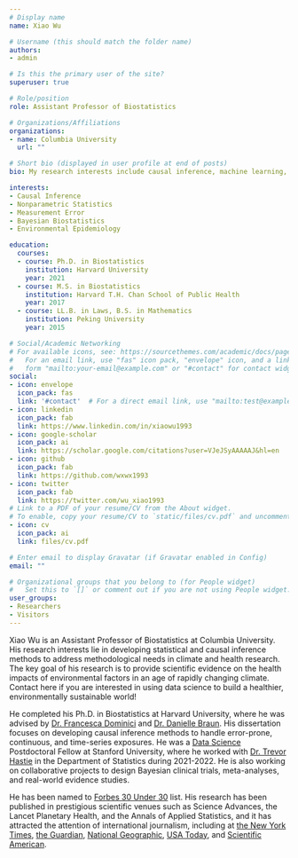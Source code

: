 ```yaml
---
# Display name
name: Xiao Wu

# Username (this should match the folder name)
authors:
- admin

# Is this the primary user of the site?
superuser: true

# Role/position
role: Assistant Professor of Biostatistics

# Organizations/Affiliations
organizations:
- name: Columbia University
  url: ""

# Short bio (displayed in user profile at end of posts)
bio: My research interests include causal inference, machine learning, nonparametric statistics, and Bayesian biostatistics.

interests:
- Causal Inference
- Nonparametric Statistics
- Measurement Error
- Bayesian Biostatistics
- Environmental Epidemiology

education:
  courses:
  - course: Ph.D. in Biostatistics
    institution: Harvard University
    year: 2021
  - course: M.S. in Biostatistics
    institution: Harvard T.H. Chan School of Public Health
    year: 2017
  - course: LL.B. in Laws, B.S. in Mathematics
    institution: Peking University
    year: 2015

# Social/Academic Networking
# For available icons, see: https://sourcethemes.com/academic/docs/page-builder/#icons
#   For an email link, use "fas" icon pack, "envelope" icon, and a link in the
#   form "mailto:your-email@example.com" or "#contact" for contact widget.
social:
- icon: envelope
  icon_pack: fas
  link: '#contact'  # For a direct email link, use "mailto:test@example.org".
- icon: linkedin
  icon_pack: fab
  link: https://www.linkedin.com/in/xiaowu1993
- icon: google-scholar
  icon_pack: ai
  link: https://scholar.google.com/citations?user=VJeJSyAAAAAJ&hl=en
- icon: github
  icon_pack: fab
  link: https://github.com/wxwx1993
- icon: twitter
  icon_pack: fab
  link: https://twitter.com/wu_xiao1993
# Link to a PDF of your resume/CV from the About widget.
# To enable, copy your resume/CV to `static/files/cv.pdf` and uncomment the lines below.
- icon: cv
  icon_pack: ai
  link: files/cv.pdf

# Enter email to display Gravatar (if Gravatar enabled in Config)
email: ""

# Organizational groups that you belong to (for People widget)
#   Set this to `[]` or comment out if you are not using People widget.
user_groups:
- Researchers
- Visitors
---
```

Xiao Wu is an Assistant Professor of Biostatistics at Columbia University. His research interests lie in developing statistical and causal inference methods to address methodological needs in climate and health research. The key goal of his research is to provide scientific evidence on the health impacts of environmental factors in an age of rapidly changing climate. Contact here if you are interested in using data science to build a healthier, environmentally sustainable world!

He completed his Ph.D. in Biostatistics at Harvard University, where he was advised by [Dr. Francesca Dominici](https://sites.sph.harvard.edu/francesca-dominici/) and [Dr. Danielle Braun](https://scholar.harvard.edu/dbraun/home). His dissertation focuses on developing causal inference methods to handle error-prone, continuous, and time-series exposures. He was a [Data Science](https://datascience.stanford.edu/) Postdoctoral Fellow at Stanford University, where he worked with [Dr. Trevor Hastie](https://web.stanford.edu/~hastie/) in the Department of Statistics during 2021-2022. He is also working on collaborative projects to design Bayesian clinical trials, meta-analyses, and real-world evidence studies.

He has been named to [Forbes 30 Under 30](https://www.forbes.com/profile/xiao-wu/?list=30under30-healthcare&sh=d42dae06b881) list. His research has been published in prestigious scientific venues such as Science Advances, the Lancet Planetary Health, and the Annals of Applied Statistics, and it has attracted the attention of international journalism, including at [the New York Times](https://www.nytimes.com/2020/04/07/climate/air-pollution-coronavirus-covid.html), [the Guardian](https://www.theguardian.com/environment/2020/nov/04/tiny-air-pollution-rise-linked-to-11-more-covid-19-deaths-study), [National Geographic](https://www.nationalgeographic.com/science/2020/04/pollution-made-the-pandemic-worse-but-lockdowns-clean-the-sky/), [USA Today](https://www.usatoday.com/story/news/health/2020/10/19/air-pollution-linked-increased-risk-alzheimers-dementia-study/3710275001/), and [Scientific American](https://www.scientificamerican.com/article/strongest-evidence-yet-shows-air-pollution-kills/).
